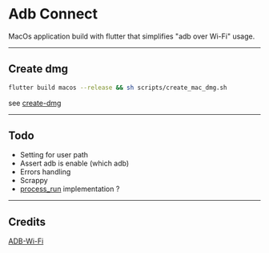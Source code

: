 # Adb Connect

MacOs application build with flutter that simplifies "adb over Wi-Fi" usage.

---

## Create dmg

```bash
flutter build macos --release && sh scripts/create_mac_dmg.sh
```

see [create-dmg](https://github.com/create-dmg/create-dmg)

---

## Todo

- Setting for user path
- Assert adb is enable (which adb)
- Errors handling
- Scrappy
- [process_run](https://github.com/tekartik/process_run.dart) implementation ?

---

## Credits

[ADB-Wi-Fi](https://github.com/y-polek/ADB-Wi-Fi)